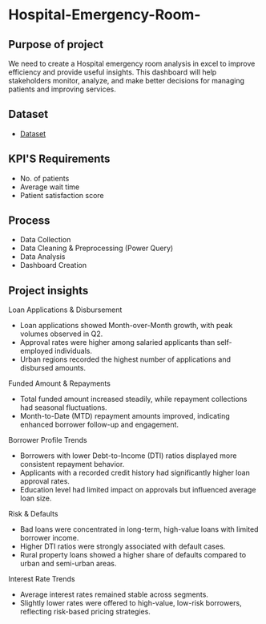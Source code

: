# Hospital-Emergency-Room-
## Purpose of project
We need to create a Hospital emergency room analysis in excel to improve efficiency and provide useful insights. This dashboard will help stakeholders monitor, analyze, and make better decisions for managing patients and improving services.

## Dataset 
- <a href="https://github.com/Richa-goyal06/Hospital-Emergency-Room-/blob/main/Hospital%20Emergency%20Room%20Data%20(1).csv">Dataset</a>
## KPI'S Requirements
- No. of patients
- Average wait time
- Patient satisfaction score

## Process
- Data Collection
- Data Cleaning & Preprocessing (Power Query)
- Data Analysis
- Dashboard Creation

## Project insights
Loan Applications & Disbursement
- Loan applications showed Month-over-Month growth, with peak volumes observed in Q2.
- Approval rates were higher among salaried applicants than self-employed individuals.
- Urban regions recorded the highest number of applications and disbursed amounts.

Funded Amount & Repayments
- Total funded amount increased steadily, while repayment collections had seasonal fluctuations.
- Month-to-Date (MTD) repayment amounts improved, indicating enhanced borrower follow-up and engagement.

Borrower Profile Trends
- Borrowers with lower Debt-to-Income (DTI) ratios displayed more consistent repayment behavior.
- Applicants with a recorded credit history had significantly higher loan approval rates.
- Education level had limited impact on approvals but influenced average loan size.

Risk & Defaults
- Bad loans were concentrated in long-term, high-value loans with limited borrower income.
- Higher DTI ratios were strongly associated with default cases.
- Rural property loans showed a higher share of defaults compared to urban and semi-urban areas.

Interest Rate Trends
- Average interest rates remained stable across segments.
- Slightly lower rates were offered to high-value, low-risk borrowers, reflecting risk-based pricing strategies.


